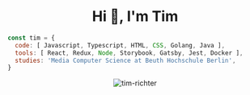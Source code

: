 <h1 align="center">Hi 👋, I'm Tim</h1>

```javascript
const tim = {
  code: [ Javascript, Typescript, HTML, CSS, Golang, Java ],
  tools: [ React, Redux, Node, Storybook, Gatsby, Jest, Docker ],
  studies: 'Media Computer Science at Beuth Hochschule Berlin',
}
```

<!--START_SECTION:activity-->
<!--END_SECTION:activity-->

<p align="center"> <img src="https://github-readme-stats.vercel.app/api?username=tim-richter&show_icons=true" alt="tim-richter" /> </p>

